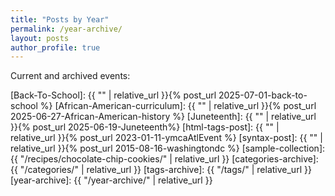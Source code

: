 ```yaml
---
title: "Posts by Year"
permalink: /year-archive/
layout: posts
author_profile: true
---
```


Current and archived events:

[Back-To-School]: {{ "" | relative_url }}{% post_url 2025-07-01-back-to-school %}
[African-American-curriculum]: {{ "" | relative_url }}{% post_url 2025-06-27-African-American-history %}
[Juneteenth]: {{ "" | relative_url }}{% post_url 2025-06-19-Juneteenth%}
[html-tags-post]: {{ "" | relative_url }}{% post_url 2023-01-11-ymcaAtlEvent %}
[syntax-post]: {{ "" | relative_url }}{% post_url 2015-08-16-washingtondc %}
[sample-collection]: {{ "/recipes/chocolate-chip-cookies/" | relative_url }}
[categories-archive]: {{ "/categories/" | relative_url }}
[tags-archive]: {{ "/tags/" | relative_url }}
[year-archive]: {{ "/year-archive/" | relative_url }}
